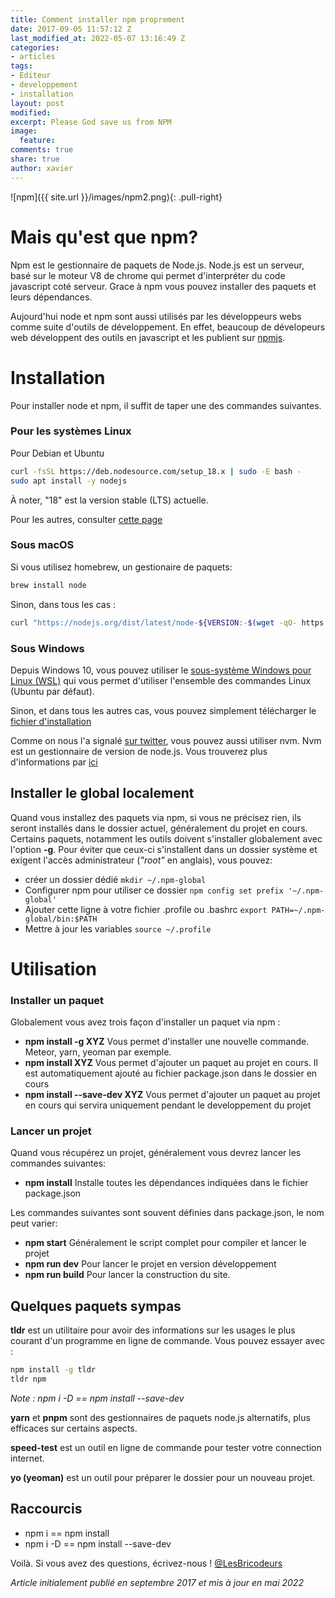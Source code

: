 ```yaml
---
title: Comment installer npm proprement
date: 2017-09-05 11:57:12 Z
last_modified_at: 2022-05-07 13:16:49 Z
categories:
- articles
tags:
- Editeur
- developpement
- installation
layout: post
modified: 
excerpt: Please God save us from NPM
image:
  feature: 
comments: true
share: true
author: xavier
---
```


![npm]({{ site.url }}/images/npm2.png){: .pull-right}

# Mais qu'est que npm? 

Npm est le gestionnaire de paquets de Node.js. Node.js est un serveur, basé sur le moteur V8 de chrome qui permet d'interpréter du code javascript coté serveur. Grace à npm vous pouvez installer des paquets et leurs dépendances. 

Aujourd'hui node et npm sont aussi utilisés par les développeurs webs comme suite d'outils de développement. En effet, beaucoup de dévelopeurs web développent des outils en javascript et les publient sur [npmjs](https://www.npmjs.com/).

# Installation

Pour installer node et npm, il suffit de taper une des commandes suivantes. 

### Pour les systèmes Linux 
Pour Debian et Ubuntu
```sh
curl -fsSL https://deb.nodesource.com/setup_18.x | sudo -E bash -
sudo apt install -y nodejs
```
À noter, "18" est la version stable (LTS) actuelle.

Pour les autres, consulter [cette page](https://nodejs.org/en/download/package-manager/)

### Sous macOS
 Si vous utilisez homebrew, un gestionaire de paquets:
```sh 
brew install node
```
Sinon, dans tous les cas :
```sh
curl "https://nodejs.org/dist/latest/node-${VERSION:-$(wget -qO- https://nodejs.org/dist/latest/ | sed -nE 's|.*>node-(.*)\.pkg</a>.*|\1|p')}.pkg" > "$HOME/Downloads/node-latest.pkg" && sudo installer -store -pkg "$HOME/Downloads/node-latest.pkg" -target "/"
```

### Sous Windows
Depuis Windows 10, vous pouvez utiliser le [sous-système Windows pour Linux (WSL)](https://docs.microsoft.com/fr-FR/windows/wsl/install-win10) qui vous permet d'utiliser l'ensemble des commandes Linux (Ubuntu par défaut).

Sinon, et dans tous les autres cas, vous pouvez simplement télécharger le [fichier d'installation](https://nodejs.org/en/download/)


Comme on nous l'a signalé [sur twitter](https://twitter.com/le_mulot/status/905102883431088128), vous pouvez aussi utiliser nvm. Nvm est un gestionnaire de version de node.js. Vous trouverez plus d'informations par [ici](https://github.com/creationix/nvm/blob/master/README.md)

## Installer le global localement
Quand vous installez des paquets via npm, si vous ne précisez rien, ils seront installés dans le dossier actuel, généralement du projet en cours. Certains paquets, notamment les outils doivent s'installer globalement avec l'option **-g**. Pour éviter que ceux-ci s'installent dans un dossier système et exigent l'accès administrateur (_"root"_ en anglais), vous pouvez:

* créer un dossier dédié 
`mkdir ~/.npm-global`
* Configurer npm pour utiliser ce dossier 
`npm config set prefix '~/.npm-global'`
* Ajouter cette ligne à votre fichier .profile ou .bashrc 
`export PATH=~/.npm-global/bin:$PATH`
* Mettre à jour les variables 
`source ~/.profile`

# Utilisation

### Installer un paquet
Globalement vous avez trois façon d'installer un paquet via npm : 

* **npm install -g XYZ** Vous permet d'installer une nouvelle commande. Meteor, yarn, yeoman par exemple.
* **npm install XYZ** Vous permet d'ajouter un paquet au projet en cours. Il est automatiquement ajouté au fichier package.json dans le dossier en cours
* **npm install --save-dev XYZ** Vous permet d'ajouter un paquet au projet en cours qui servira uniquement pendant le developpement du projet

### Lancer un projet
Quand vous récupérez un projet, généralement vous devrez lancer les commandes suivantes:

* **npm install** Installe toutes les dépendances indiquées dans le fichier package.json

Les commandes suivantes sont souvent définies dans package.json, le nom peut varier:
* **npm start** Généralement le script complet pour compiler et lancer le projet
* **npm run dev** Pour lancer le projet en version développement
* **npm run build** Pour lancer la construction du site.

## Quelques paquets sympas

**tldr** est un utilitaire pour avoir des informations sur les usages le plus courant d'un programme en ligne de commande. Vous pouvez essayer avec :
```sh
npm install -g tldr
tldr npm 
```
_Note : npm i -D == npm install --save-dev_

**yarn** et **pnpm** sont des gestionnaires de paquets node.js alternatifs, plus efficaces sur certains aspects.

**speed-test** est un outil en ligne de commande pour tester votre connection internet.

**yo (yeoman)** est un outil pour préparer le dossier pour un nouveau projet.

## Raccourcis
- npm i == npm install 
- npm i -D  == npm install --save-dev

Voilà. Si vous avez des questions, écrivez-nous ! [@LesBricodeurs](https://twitter.com/lesbricodeurs)


_Article initialement publié en septembre 2017 et mis à jour en mai 2022_